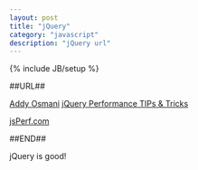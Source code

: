 ```yaml
---
layout: post
title: "jQuery"
category: "javascript"
description: "jQuery url"
---
```

{% include JB/setup %}

##URL##

[Addy Osmani][] 
[jQuery Performance TIPs & Tricks][]

[jsPerf.com][] 

##END##

jQuery is good!

[Addy Osmani]: http://addyosmani.com/blog/  "Addy Osmani"
[jQuery Performance TIPs & Tricks]: https://speakerdeck.com/addyosmani/jquery-performance-tips-tricks "jQuery Performance TIPs & Tricks"
[jsPerf.com]: http://jsperf.com/ "jsperf.com"